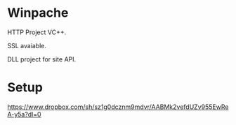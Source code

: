 # Winpache
 HTTP Project VC++.
 
 SSL avaiable.
 
 DLL project for site API.

# Setup
https://www.dropbox.com/sh/sz1g0dcznm9mdvr/AABMk2vefdUZv955EwReA-y5a?dl=0
